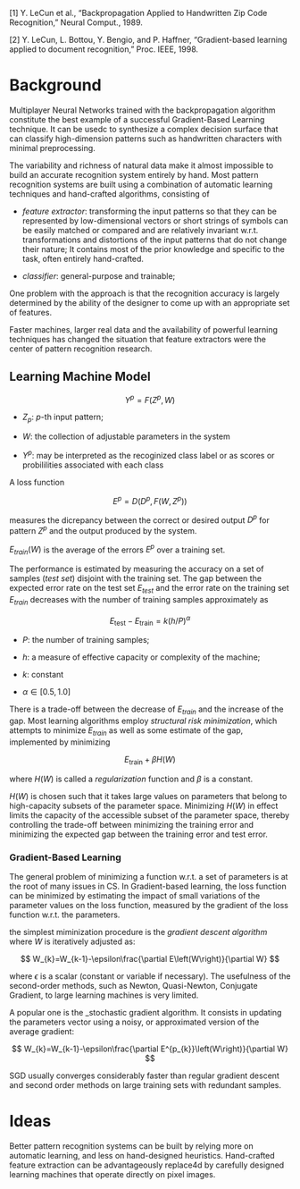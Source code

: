 [1] Y. LeCun et al., “Backpropagation Applied to Handwritten Zip Code Recognition,” Neural Comput., 1989.

[2] Y. LeCun, L. Bottou, Y. Bengio, and P. Haffner, “Gradient-based learning applied to document recognition,” Proc. IEEE, 1998.

# Background

Multiplayer Neural Networks trained with the backpropagation algorithm constitute the best example of a successful Gradient-Based Learning technique. It can be usedc to synthesize a complex decision surface that can classify high-dimension patterns such as handwritten characters with minimal preprocessing.

The variability and richness of natural data make it almost impossible to build an accurate recognition system entirely by hand. Most pattern recognition systems are built using a combination of automatic learning techniques and hand-crafted algorithms, consisting of 

- _feature extractor_: transforming the input patterns so that they can be represented by low-dimensional vectors or short strings of symbols can be easily matched or compared and are relatively invariant w.r.t. transformations and distortions of the input patterns that do not change their nature; It contains most of the prior knowledge and specific to the task, often entirely hand-crafted.

- _classifier_: general-purpose and trainable; 

One problem with the approach is that the recognition accuracy is largely determined by the ability of the designer to come up with an appropriate set of features.

Faster machines, larger real data and the availability of powerful learning techniques has changed the situation that feature extractors were the center of pattern recognition research.

## Learning Machine Model

$$
Y^{p}=F\left(Z^{p},W\right)
$$

- $Z_{p}$: $p$-th input pattern;

- $W$: the collection of adjustable parameters in the system

- $Y^{p}$: may be interpreted as the recoginized class label or as scores or probililities associated with each class

A loss function

$$
E^{p}=D\left(D^{p},F\left(W,Z^{p}\right)\right)
$$

measures the dicrepancy between the correct or desired output $D^{p}$ for pattern $Z^{p}$ and the output produced by the system.

$E_{train}(W)$ is the average of the errors $E^{p}$ over a training set.

The performance is estimated by measuring the accuracy on a set of samples (_test set_) disjoint with the training set. The gap between the expected error rate on the test set $E_{test}$ and the error rate on the training set $E_{train}$ decreases with the number of training samples approximately as 

$$
E_{\text{test}}-E_{\text{train}}=k\left(h/P\right)^{\alpha}
$$

- $P$: the number of training samples;

- $h$: a measure of effective capacity or complexity of the machine;

- $k$: constant

- $\alpha \in [0.5, 1.0]$

There is a trade-off between the decrease of $E_{train}$ and the increase of the gap. Most learning algorithms employ _structural risk minimization_, which attempts to minimize $E_{train}$ as well as some estimate of the gap, implemented by minimizing 

$$
E_{\text{train}}+\beta H\left(W\right)
$$

where $H(W)$ is called a _regularization_ function and $\beta$ is a constant. 

$H(W)$ is chosen such that it takes large values on parameters that belong to high-capacity subsets of the parameter space. Minimizing $H(W)$ in effect limits the capacity of the accessible subset of the parameter space, thereby controlling the trade-off between minimizing the training error and minimizing the expected gap between the training error and test error.

### Gradient-Based Learning

The general problem of minimizing a function w.r.t. a set of parameters is at the root of many issues in CS. In Gradient-based learning, the loss function can be minimized by estimating the impact of small variations of the parameter values on the loss function, measured by the gradient of the loss function w.r.t. the parameters. 

the simplest miminization procedure is the _gradient descent algorithm_ where $W$ is iteratively adjusted as:

$$
W_{k}=W_{k-1}-\epsilon\frac{\partial E\left(W\right)}{\partial W}
$$

where $\epsilon$ is a scalar (constant or variable if necessary). The usefulness of the second-order methods, such as Newton, Quasi-Newton, Conjugate Gradient, to large learning machines is very limited.

A popular one is the _stochastic gradient algorithm. It consists in updating the parameters vector using a noisy, or approximated version of the average gradient:

$$
W_{k}=W_{k-1}-\epsilon\frac{\partial E^{p_{k}}\left(W\right)}{\partial W}
$$

SGD usually converges considerably faster than regular gradient descent and second order methods on large training sets with redundant samples.

# Ideas

Better pattern recognition systems can be built by relying more on automatic learning, and less on hand-designed heuristics. Hand-crafted feature extraction can be advantageously replace4d by carefully designed learning machines that operate directly on pixel images. 



